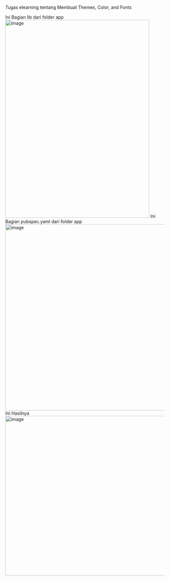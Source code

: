 <p>
  Tugas elearning tentang Membuat Themes, Color, and Fonts

Ini Bagian lib dari folder app
<img width="455" height="625" alt="image" src="https://github.com/user-attachments/assets/2a5e8be2-f73a-45da-b0ca-cb4ef5dacdf6" />
Ini Bagian pubspec.yaml dari folder app
<img width="948" height="588" alt="image" src="https://github.com/user-attachments/assets/6c5dfc87-8893-450d-bce5-930026fb6296" />
Ini Hasilnya
<img width="1259" height="504" alt="image" src="https://github.com/user-attachments/assets/858422a3-dca2-4728-9180-83cd5af0325a" />
</P>
